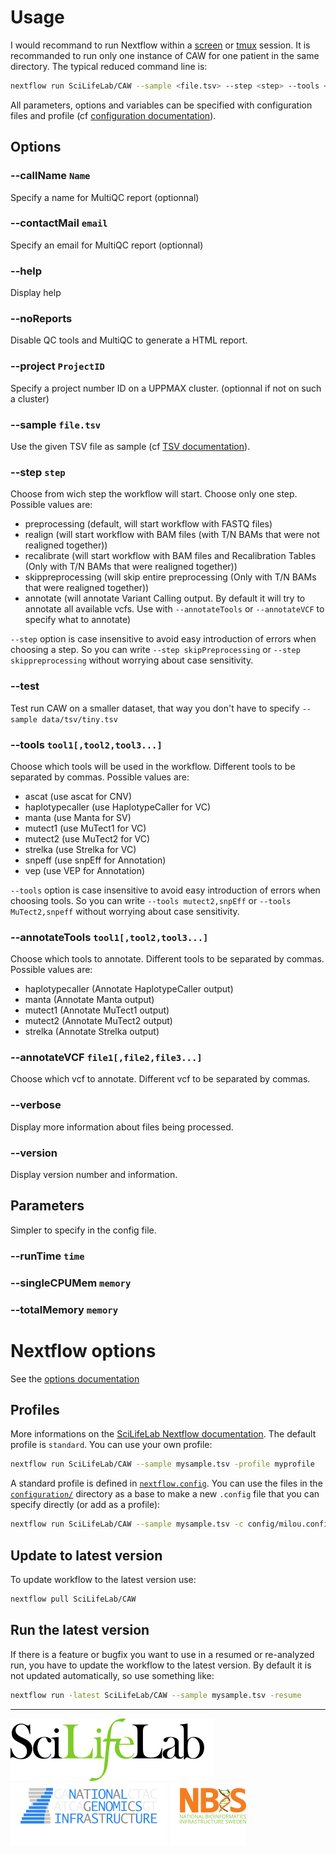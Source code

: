 # Usage

I would recommand to run Nextflow within a [screen](https://www.gnu.org/software/screen/) or [tmux](https://tmux.github.io/) session. It is recommanded to run only one instance of CAW for one patient in the same directory. The typical reduced command line is:

```bash
nextflow run SciLifeLab/CAW --sample <file.tsv> --step <step> --tools <tool>
```

All parameters, options and variables can be specified with configuration files and profile (cf [configuration documentation](#profiles)).

## Options

### --callName `Name`

Specify a name for MultiQC report (optionnal)

### --contactMail `email`

Specify an email for MultiQC report (optionnal)

### --help

Display help

### --noReports

Disable QC tools and MultiQC to generate a HTML report.

### --project `ProjectID`

Specify a project number ID on a UPPMAX cluster. (optionnal if not on such a cluster)

### --sample `file.tsv`

Use the given TSV file as sample (cf [TSV documentation](TSV.md)).

### --step `step`

Choose from wich step the workflow will start. Choose only one step. Possible values are:

- preprocessing (default, will start workflow with FASTQ files)
- realign (will start workflow with BAM files (with T/N BAMs that were not realigned together))
- recalibrate (will start workflow with BAM files and Recalibration Tables (Only with T/N BAMs that were realigned together))
- skippreprocessing (will skip entire preprocessing (Only with T/N BAMs that were realigned together))
- annotate (will annotate Variant Calling output. By default it will try to annotate all available vcfs. Use with ```--annotateTools``` or ```--annotateVCF``` to specify what to annotate)

`--step` option is case insensitive to avoid easy introduction of errors when choosing a step. So you can write `--step skipPreprocessing` or `--step skippreprocessing` without worrying about case sensitivity.

### --test

Test run CAW on a smaller dataset, that way you don't have to specify `--sample data/tsv/tiny.tsv`

### --tools `tool1[,tool2,tool3...]`

Choose which tools will be used in the workflow. Different tools to be separated by commas. Possible values are:

- ascat (use ascat for CNV)
- haplotypecaller (use HaplotypeCaller for VC)
- manta (use Manta for SV)
- mutect1 (use MuTect1 for VC)
- mutect2 (use MuTect2 for VC)
- strelka (use Strelka for VC)
- snpeff (use snpEff for Annotation)
- vep (use VEP for Annotation)

`--tools` option is case insensitive to avoid easy introduction of errors when choosing tools. So you can write `--tools mutect2,snpEff` or `--tools MuTect2,snpeff` without worrying about case sensitivity.

### --annotateTools `tool1[,tool2,tool3...]`

Choose which tools to annotate. Different tools to be separated by commas. Possible values are:
- haplotypecaller (Annotate HaplotypeCaller output)
- manta (Annotate Manta output)
- mutect1 (Annotate MuTect1 output)
- mutect2 (Annotate MuTect2 output)
- strelka (Annotate Strelka output)

### --annotateVCF `file1[,file2,file3...]`

Choose which vcf to annotate. Different vcf to be separated by commas.

### --verbose

Display more information about files being processed.

### --version

Display version number and information.

## Parameters

Simpler to specify in the config file.

### --runTime `time`

### --singleCPUMem `memory`

### --totalMemory `memory`

# Nextflow options

See the [options documentation](https://github.com/SciLifeLab/NGI-NextflowDocs/blob/master/docs/OPTIONS.md)

## Profiles

More informations on the [SciLifeLab Nextflow documentation](https://github.com/SciLifeLab/NGI-NextflowDocs/blob/master/docs/INSTALL.md). The default profile is `standard`. You can use your own profile:

```bash
nextflow run SciLifeLab/CAW --sample mysample.tsv -profile myprofile
```

A standard profile is defined in [`nextflow.config`](../nextflow.config). You can use the files in the [`configuration/`](../configuration) directory as a base to make a new `.config` file that you can specify directly (or add as a profile):

```bash
nextflow run SciLifeLab/CAW --sample mysample.tsv -c config/milou.config
```

## Update to latest version

To update workflow to the latest version use:

```bash
nextflow pull SciLifeLab/CAW
```

## Run the latest version

If there is a feature or bugfix you want to use in a resumed or re-analyzed run, you have to update the workflow to the latest version. By default it is not updated automatically, so use something like:

```bash
nextflow run -latest SciLifeLab/CAW --sample mysample.tsv -resume
```

--------------------------------------------------------------------------------

[![](images/SciLifeLab_logo.png "SciLifeLab")][scilifelab-link]
[![](images/NGI_logo.png "NGI")][ngi-link]
[![](images/NBIS_logo.png "NBIS")][nbis-link]

[nbis-link]: https://www.nbis.se/
[ngi-link]: https://ngisweden.scilifelab.se/
[scilifelab-link]: https://www.scilifelab.se/

